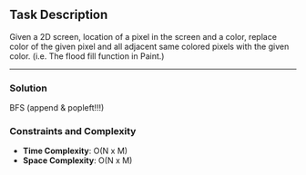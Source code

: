 ## Task Description
Given a 2D screen, location of a pixel in the screen and a color, replace color of the given pixel and all adjacent same colored pixels with the given color. (i.e. The flood fill function in Paint.)

---

### Solution
BFS (append & popleft!!!)

### Constraints and Complexity
- **Time Complexity**: O(N x M)
- **Space Complexity**: O(N x M)